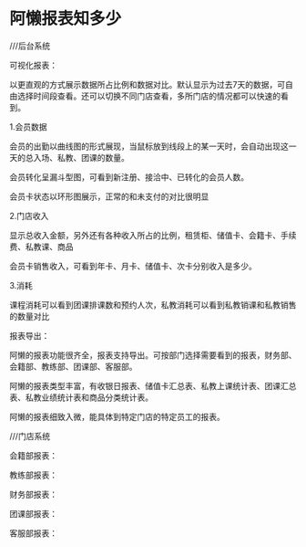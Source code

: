 # 阿懒报表知多少

///后台系统

可视化报表：

以更直观的方式展示数据所占比例和数据对比。默认显示为过去7天的数据，可自由选择时间段查看。还可以切换不同门店查看，多所门店的情况都可以快速的看到。

1.会员数据

会员的出勤以曲线图的形式展现，当鼠标放到线段上的某一天时，会自动出现这一天的总入场、私教、团课的数量。

会员转化呈漏斗型图，可看到新注册、接洽中、已转化的会员人数。

会员卡状态以环形图展示，正常的和未支付的对比很明显

2.门店收入

显示总收入金额，另外还有各种收入所占的比例，租赁柜、储值卡、会籍卡、手续费、私教课、商品

会员卡销售收入，可看到年卡、月卡、储值卡、次卡分别收入是多少。

3.消耗

课程消耗可以看到团课排课数和预约人次，私教消耗可以看到私教销课和私教销售的数量对比

报表导出：

阿懒的报表功能很齐全，报表支持导出。可按部门选择需要看到的报表，财务部、会籍部、教练部、团课部、客服部。

阿懒的报表类型丰富，有收银日报表、储值卡汇总表、私教上课统计表、团课汇总表、私教业绩统计表和商品分类统计表。

阿懒的报表细致入微，能具体到特定门店的特定员工的报表。



///门店系统

会籍部报表：

教练部报表：

财务部报表：

团课部报表：

客服部报表：